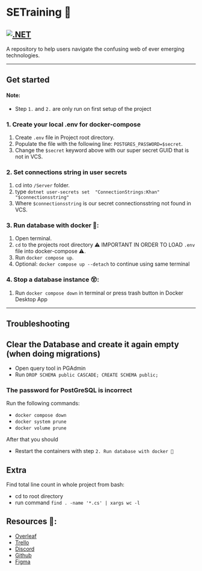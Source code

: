 

# SETraining 🏃
[![.NET](https://github.com/MLFlexer/SETraining/actions/workflows/dotnet.yml/badge.svg?branch=main)](https://github.com/MLFlexer/SETraining/actions/workflows/dotnet.yml)
---------

A repository to help users navigate the confusing web of ever emerging technologies.

________
## Get started

#### Note:
- Step `1.` and `2.` are only run on first setup of the project

### 1. Create your local .env for docker-compose
1. Create `.env` file in Project root directory.
2. Populate the file with the following line: `POSTGRES_PASSWORD=$secret`.
3. Change the `$secret` keyword above with our super secret GUID that is not in VCS.

### 2. Set connections string in user secrets 
1. cd into `/Server` folder.
2. type `dotnet user-secrets set  "ConnectionStrings:Khan" "$connectionsstring" `
3. Where `$connectionsstring` is our secret connectionsstring not found in VCS.

### 3. Run database with docker 🐳:
1. Open terminal.
2. `cd` to the projects root directory ⚠️ IMPORTANT IN ORDER TO LOAD `.env` file into docker-compose ⚠️.
3. Run `docker compose up`.
4. Optional: `docker compose up --detach` to continue using same terminal

### 4. Stop a database instance 😵:
1. Run `docker compose down` in terminal or press trash button in Docker Desktop App
_____

## Troubleshooting

## Clear the Database and create it again empty (when doing migrations)
- Open query tool in PGAdmin
- Run `DROP SCHEMA public CASCADE;
CREATE SCHEMA public;`

### The password for PostGreSQL is incorrect
Run the following commands:
- `docker compose down`
- `docker system prune`
- `docker volume prune`

After that you should 
- Restart the containers with step `2. Run database with docker 🐳`


## Extra 
Find total line count in whole project from bash:
- cd to root directory 
- run command `find . -name '*.cs' | xargs wc -l`

## Resources 🔗:
- [Overleaf](https://www.overleaf.com/9249462866zsfhsbjmvxmg)
- [Trello](https://trello.com/invite/b/C1tRzypF/1aef96c54dce7720d977a2b082b4ba0e/bdsa-project)
- [Discord](https://discord.gg/vGYScYvGRj)
- [Github](https://github.com/MLFlexer/BDSAProject)
- [Figma](https://www.figma.com/file/JwxyhxTZZtYT2hkQBury1o/UI-BDSA)
